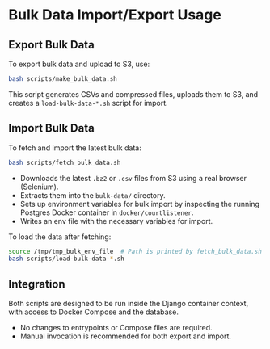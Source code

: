 # Bulk Data Import/Export Usage

## Export Bulk Data

To export bulk data and upload to S3, use:

```sh
bash scripts/make_bulk_data.sh
```

This script generates CSVs and compressed files, uploads them to S3, and creates a `load-bulk-data-*.sh` script for import.

## Import Bulk Data

To fetch and import the latest bulk data:

```sh
bash scripts/fetch_bulk_data.sh
```

- Downloads the latest `.bz2` or `.csv` files from S3 using a real browser (Selenium).
- Extracts them into the `bulk-data/` directory.
- Sets up environment variables for bulk import by inspecting the running Postgres Docker container in `docker/courtlistener`.
- Writes an env file with the necessary variables for import.

To load the data after fetching:

```sh
source /tmp/tmp_bulk_env_file  # Path is printed by fetch_bulk_data.sh
bash scripts/load-bulk-data-*.sh
```

## Integration

Both scripts are designed to be run inside the Django container context, with access to Docker Compose and the database.

- No changes to entrypoints or Compose files are required.
- Manual invocation is recommended for both export and import.